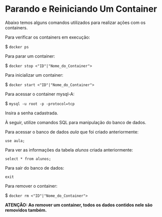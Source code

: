 # Parando e Reiniciando Um Container

Abaixo temos alguns comandos utilizados para realizar ações com os containers.

Para verificar os containers em execução:

$ `docker ps`

Para parar um container:

$ `docker stop <"ID"|"Nome_do_Container">`

Para inicializar um container:

$ `docker start <"ID"|"Nome_do_Container">`

Para acessar o container mysql-A:

$ `mysql -u root -p -protocol=tcp`

Insira a senha cadastrada.

À seguir, utilize comandos SQL para manipulação do banco de dados.

Para acessar o banco de dados *aula* que foi criado anteriormente:

`use aula;`

Para ver as informações da tabela *alunos* criada anteriormente:

`select * from alunos;`

Para sair do banco de dados:

`exit`

Para remover o container:

$ `docker rm <"ID"|"Nome_do_Container">`

**ATENÇÃO: Ao remover um container, todos os dados contidos nele são removidos também.**
